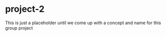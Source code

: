 # project-2
This is just a placeholder until we come up with a concept and name for this group project
